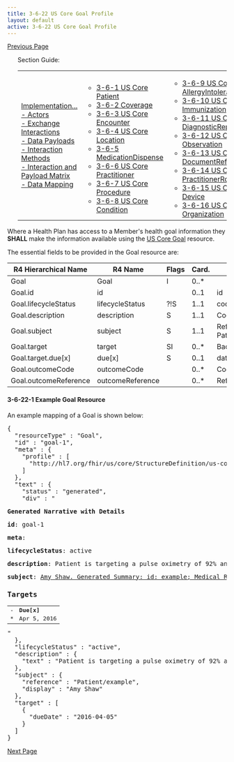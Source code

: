 ```yaml
---
title: 3-6-22 US Core Goal Profile
layout: default
active: 3-6-22 US Core Goal Profile
---
```


[Previous Page](3-6-21_US_Core_MedicationStatement.html)

<ul id="markdown-toc">
	Section Guide:
  <table>
		<tr>
			<td>
	<li><a href="./3_PDex_Implementation_Actors,_Interactions,_Data_Payloads_and_Methods.html" id="markdown-toc-section3">Implementation...</a></li>
  <li><a href="./3-1_Actors.html" id="markdown-toc-actors">- Actors</a></li>
  <li><a href="./3-2_Exchange_Interactions.html" id="markdown-toc-interactions">- Exchange Interactions</a></li>
	<li><a href="./3-3_Data_Payloads.html" id="markdown-toc-payloads">- Data Payloads</a></li>
	<li><a href="./3-4_Interaction_Methods.html" id="markdown-toc-interactions">- Interaction Methods</a></li>
	<li><a href="./3-5_Interaction_and_Payload_Matrix.html" id="markdown-toc-matrix">- Interaction and Payload Matrix</a></li>
	<li><a href="./3-6_Data_Mapping.html" id="markdown-toc-mapping">- Data Mapping</a></li>
			</td>
			<td>
				<ul>
              <li><a href="3-6-1_US_Core_Patient.html">3-6-1 US Core Patient</a></li>
              <li><a href="3-6-2_Coverage.html">3-6-2 Coverage</a></li>
              <li><a href="3-6-3_US_Core_Encounter.html">3-6-3 US Core Encounter</a></li>
              <li><a href="3-6-4_US_Core_Location.html">3-6-4 US Core Location</a></li>
              <li><a href="3-6-5_MedicationDispense.html">3-6-5 MedicationDispense</a></li>
              <li><a href="3-6-6_US_Core_Practitioner.html">3-6-6 US Core Practitioner</a></li>
              <li><a href="3-6-7_US_Core_Procedure.html">3-6-7 US Core Procedure</a></li>
              <li><a href="3-6-8_US_Core_Condition.html">3-6-8 US Core Condition</a></li>
				</ul>
				</td>
			<td>
				<ul>
              <li><a href="3-6-9_US_Core_AllergyIntolerance.html">3-6-9 US Core AllergyIntolerance</a></li>
              <li><a href="3-6-10_US_Core_Immunization.html">3-6-10 US Core Immunization</a></li>
              <li><a href="3-6-11_US_Core_DiagnosticReport.html">3-6-11 US Core DiagnosticReport</a></li>
              <li><a href="3-6-12_US_Core_Observation.html">3-6-12 US Core Observation</a></li>
              <li><a href="3-6-13_US_Core_DocumentReference.html">3-6-13 US Core DocumentReference</a></li>
              <li><a href="3-6-14_US_Core_PractitionerRole.html">3-6-14 US Core PractitionerRole</a></li>
              <li><a href="3-6-15_US_Core_Device.html">3-6-15 US Core Device</a></li>
              <li><a href="3-6-16_US_Core_Organization.html">3-6-16 US Core Organization</a></li>
				</ul>
				</td>
			<td>
				<ul>
					    <li><a href="3-6-17_US_Core_CarePlan.html">3-6-17 US Core CarePlan</a></li>
              <li><a href="3-6-18_US_Core_CareTeam.html">3-6-18 US Core CareTeam</a></li>
              <li><a href="3-6-19_US_Core_Medication.html">3-6-19 US Core Medication</a></li>
              <li><a href="3-6-20_US_Core_MedicationRequest.html">3-6-20 US Core MedicationRequest</a></li>
              <li><a href="3-6-21_US_Core_MedicationStatement.html">3-6-21 US Core MedicationStatement</a></li>
              <li><a href="3-6-22_US_Core_Goal_Profile.html">3-6-22 US Core Goal Profile</a></li>
            </ul>
			</td>	
		</tr>
	</table>
</ul>

Where a Health Plan has access to a Member's health goal information they **SHALL** make the information available using the [US Core Goal](https://build.fhir.org/ig/HL7/US-Core-R4/StructureDefinition-us-core-goal.html) resource.

The essential fields to be provided in the Goal resource are:

| R4 Hierarchical Name  | R4 Name          | Flags | Card. | Type                               |
|-----------------------|------------------|-------|-------|------------------------------------|
| Goal                  | Goal             | I     | 0..*  |                                    |
| Goal.id               | id               |      | 0..1  | id                                 |
| Goal.lifecycleStatus  | lifecycleStatus  | ?!S  | 1..1  | code                               |
| Goal.description      | description      | S    | 1..1  | CodeableConcept                    |
| Goal.subject          | subject          | S    | 1..1  | Reference(US Core Patient Profile) |
| Goal.target           | target           | SI    | 0..*  | BackboneElement                    |
| Goal.target.due[x]    | due[x]           | S    | 0..1  | date, Duration                     |
| Goal.outcomeCode      | outcomeCode      |       | 0..*  | CodeableConcept                    |
| Goal.outcomeReference | outcomeReference |       | 0..*  | Reference(Observation)             |

#### 3-6-22-1 Example Goal Resource

An example mapping of a Goal is shown below:

<pre>
{
  "resourceType" : "Goal",
  "id" : "goal-1",
  "meta" : {
    "profile" : [
      "http://hl7.org/fhir/us/core/StructureDefinition/us-core-goal"
    ]
  },
  "text" : {
    "status" : "generated",
    "div" : "<div xmlns=\"http://www.w3.org/1999/xhtml\"><p><b>Generated Narrative with Details</b></p><p><b>id</b>: goal-1</p><p><b>meta</b>: </p><p><b>lifecycleStatus</b>: active</p><p><b>description</b>: Patient is targeting a pulse oximetry of 92% and a weight of 195 lbs <span style=\"background: LightGoldenRodYellow\">(Details )</span></p><p><b>subject</b>: <a href=\"Patient-example.html\">Amy Shaw. Generated Summary: id: example; Medical Record Number = 1032702 (USUAL); active; Amy V. Shaw ; ph: 555-555-5555(HOME), amy.shaw@example.com; gender: female; birthDate: Feb 20, 2007</a></p><h3>Targets</h3><table class=\"grid\"><tr><td>-</td><td><b>Due[x]</b></td></tr><tr><td>*</td><td>Apr 5, 2016</td></tr></table></div>"
  },
  "lifecycleStatus" : "active",
  "description" : {
    "text" : "Patient is targeting a pulse oximetry of 92% and a weight of 195 lbs"
  },
  "subject" : {
    "reference" : "Patient/example",
    "display" : "Amy Shaw"
  },
  "target" : [
    {
      "dueDate" : "2016-04-05"
    }
  ]
}
</pre>


[Next Page](4_Use_Case_Scenarios.html)